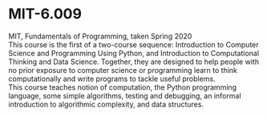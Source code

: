 # MIT-6.009
MIT, Fundamentals of Programming, taken Spring 2020
<br>
This course is the first of a two-course sequence: Introduction to Computer Science and Programming Using Python, and Introduction to Computational Thinking and Data Science. Together, they are designed to help people with no prior exposure to computer science or programming learn to think computationally and write programs to tackle useful problems.
<br>
This course teaches notion of computation, the Python programming language, some simple algorithms, testing and debugging, an informal introduction to algorithmic complexity, and data structures. 
